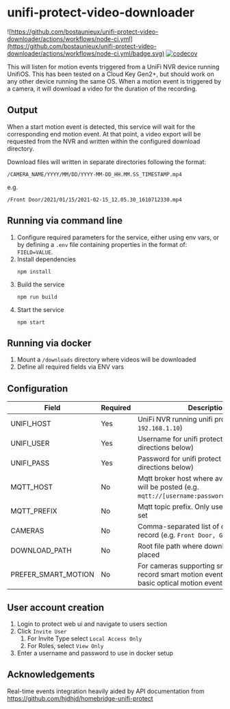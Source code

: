 # unifi-protect-video-downloader

![https://github.com/bostaunieux/unifi-protect-video-downloader/actions/workflows/node-ci.yml](https://github.com/bostaunieux/unifi-protect-video-downloader/actions/workflows/node-ci.yml/badge.svg) [![codecov](https://codecov.io/gh/bostaunieux/unifi-protect-video-downloader/branch/master/graph/badge.svg?token=YFI0RGEV2S)](https://codecov.io/gh/bostaunieux/unifi-protect-video-downloader)

This will listen for motion events triggered from a UniFi NVR device running UnifiOS. This has been tested on a Cloud Key Gen2+, but should work on any other device running the same OS. When a motion event is triggered by a camera, it will download a video for the duration of the recording.

## Output

When a start motion event is detected, this service will wait for the corresponding end motion event. At that point, a video export will be requested from the NVR and written within the configured download directory.

Download files will written in separate directories following the format:

```
/CAMERA_NAME/YYYY/MM/DD/YYYY-MM-DD_HH.MM.SS_TIMESTAMP.mp4
```

e.g.

```
/Front Door/2021/01/15/2021-02-15_12.05.30_1610712330.mp4
```

## Running via command line

1. Configure required parameters for the service, either using env vars, or by defining a `.env` file containing properties in the format of: `FIELD=VALUE`.
2. Install dependencies
   ```
   npm install
   ```
3. Build the service
   ```
   npm run build
   ```
4. Start the service
   ```
   npm start
   ```

## Running via docker

1. Mount a `/downloads` directory where videos will be downloaded
2. Define all required fields via ENV vars

## Configuration

| Field               | Required | Description                                                                                               | Default            |
| ------------------- | -------- | --------------------------------------------------------------------------------------------------------- | ------------------ |
| UNIFI_HOST          | Yes      | UniFi NVR running unifi protect (e.g. `192.168.1.10`)                                                     | N/A                |
| UNIFI_USER          | Yes      | Username for unifi protect server (see directions below)                                                  | N/A                |
| UNIFI_PASS          | Yes      | Password for unifi protect server (see directions below)                                                  | N/A                |
| MQTT_HOST           | No       | Mqtt broker host where availability topic will be posted (e.g. `mqtt://[username:password@]192.168.1.10`) | N/A                |
| MQTT_PREFIX         | No       | Mqtt topic prefix. Only used if `MQTT_HOST` is set                                                        | `unifi`            |
| CAMERAS             | No       | Comma-separated list of camera names to record (e.g. `Front Door, Garage`)                                | Record all cameras |
| DOWNLOAD_PATH       | No       | Root file path where downloads will be placed                                                             | `/downloads`       |
| PREFER_SMART_MOTION | No       | For cameras supporting smart detection, record smart motion events instead of basic optical motion events | true               |

## User account creation

1. Login to protect web ui and navigate to users section
2. Click `Invite User`
   1. For Invite Type select `Local Access Only`
   2. For Roles, select `View Only`
3. Enter a username and password to use in docker setup

## Acknowledgements

Real-time events integration heavily aided by API documentation from https://github.com/hjdhjd/homebridge-unifi-protect
